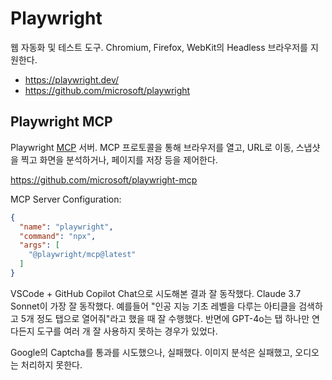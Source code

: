 # Playwright

웹 자동화 및 테스트 도구.
Chromium, Firefox, WebKit의 Headless 브라우저를 지원한다.

- https://playwright.dev/
- https://github.com/microsoft/playwright

## Playwright MCP

Playwright [MCP](/docs/wiki/model-context-protocol.md) 서버.
MCP 프로토콜을 통해 브라우저를 열고, URL로 이동, 스냅샷을 찍고 화면을 분석하거나, 페이지를 저장 등을 제어한다.

https://github.com/microsoft/playwright-mcp

MCP Server Configuration:

```json
{
  "name": "playwright",
  "command": "npx",
  "args": [
    "@playwright/mcp@latest"
  ]
}
```


VSCode + GitHub Copilot Chat으로 시도해본 결과 잘 동작했다.
Claude 3.7 Sonnet이 가장 잘 동작했다.
예를들어 "인공 지능 기초 레벨을 다루는 아티클을 검색하고 5개 정도 탭으로 열어줘"라고 했을 때 잘 수행했다.
반면에 GPT-4o는 탭 하나만 연다든지 도구를 여러 개 잘 사용하지 못하는 경우가 있었다.

Google의 Captcha를 통과를 시도했으나, 실패했다.
이미지 분석은 실패했고, 오디오는 처리하지 못한다.
